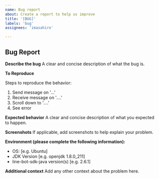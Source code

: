 ```yaml
---
name: Bug report
about: Create a report to help us improve
title: '[BUG]'
labels: 'bug'
assignees: 'imasahiro'

---
```


## Bug Report
<!-- First of all: Have you checked the docs https://developers.line.biz/en/docs/messaging-api/overview/, Q&A page https://developers.line.biz/en/faq/, https://www.line-community.me/questions, GitHub issues whether someone else has already reported your issue? -->

**Describe the bug**
A clear and concise description of what the bug is.

**To Reproduce**
<!-- It would be appreciate if you share the minimal complete reproducible Java/Kotlin/Scala/Groovy/… code or Repo link: -->
Steps to reproduce the behavior:
1. Send message on '...'
2. Receive message on '....'
3. Scroll down to '....'
4. See error

**Expected behavior**
A clear and concise description of what you expected to happen.

**Screenshots**
If applicable, add screenshots to help explain your problem.

**Environment (please complete the following information):**
 - OS: [e.g. Ubuntu]
 - JDK Version [e.g. openjdk 1.8.0_211]
 - line-bot-sdk-java version(s) [e.g. 2.6.1]

**Additional context**
Add any other context about the problem here.
